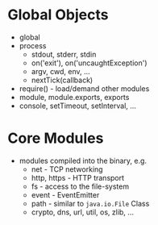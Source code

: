 
# Global Objects

 * global
 * process
   * stdout, stderr, stdin
   * on('exit'), on('uncaughtException')
   * argv, cwd, env, ...
   * nextTick(callback)
 * require() - load/demand other modules
 * module, module.exports, exports
 * console, setTimeout, setInterval, ...



# Core Modules

 * modules compiled into the binary, e.g.
   * net - TCP networking
   * http, https - HTTP transport
   * fs - access to the file-system
   * event - EventEmitter
   * path - similar to `java.io.File` Class
   * crypto, dns, url, util, os, zlib, ...

